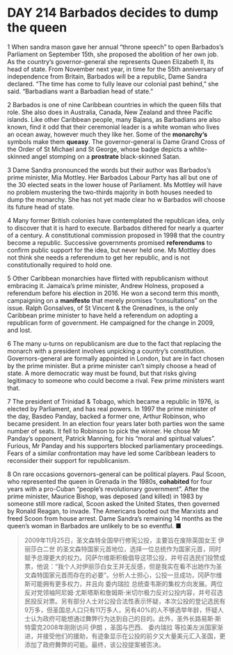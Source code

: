 # DAY 214 Barbados decides to dump the queen
1 When sandra mason gave her annual “throne speech” to open Barbados’s Parliament on September 15th, she proposed the abolition of her own job. As the country’s governor-general she represents Queen Elizabeth II, its head of state. From November next year, in time for the 55th anniversary of independence from Britain, Barbados will be a republic, Dame Sandra declared. “The time has come to fully leave our colonial past behind,” she said. “Barbadians want a Barbadian head of state.”

2 Barbados is one of nine Caribbean countries in which the queen fills that role. She also does in Australia, Canada, New Zealand and three Pacific islands. Like other Caribbean people, many Bajans, as Barbadians are also known, find it odd that their ceremonial leader is a white woman who lives an ocean away, however much they like her. Some of the **monarchy’s** symbols make them **queasy**. The governor-general is Dame Grand Cross of the Order of St Michael and St George, whose badge depicts a white-skinned angel stomping on a **prostrate** black-skinned Satan.

3 Dame Sandra pronounced the words but their author was Barbados’s prime minister, Mia Mottley. Her Barbados Labour Party has all but one of the 30 elected seats in the lower house of Parliament. Ms Mottley will have no problem mustering the two-thirds majority in both houses needed to dump the monarchy. She has not yet made clear ho w Barbados will choose its future head of state.

4 Many former British colonies have contemplated the republican idea, only to discover that it is hard to execute. Barbados dithered for nearly a quarter of a century. A constitutional commission proposed in 1998 that the country become a republic. Successive governments promised **referendums** to confirm public support for the idea, but never held one. Ms Mottley does not think she needs a referendum to get her republic, and is not constitutionally required to hold one.

5 Other Caribbean monarchies have flirted with republicanism without embracing it. Jamaica’s prime minister, Andrew Holness, proposed a referendum before his election in 2016. He won a second term this month, campaigning on a **manifesto** that merely promises “consultations” on the issue. Ralph Gonsalves, of St Vincent & the Grenadines, is the only Caribbean prime minister to have held a referendum on adopting a republican form of government. He campaigned for the change in 2009, and lost.

6 The many u-turns on republicanism are due to the fact that replacing the monarch with a president involves unpicking a country’s constitution. Governors-general are formally appointed in London, but are in fact chosen by the prime minister. But a prime minister can’t simply choose a head of state. A more democratic way must be found, but that risks giving legitimacy to someone who could become a rival. Few prime ministers want that.

7 The president of Trinidad & Tobago, which became a republic in 1976, is elected by Parliament, and has real powers. In 1997 the prime minister of the day, Basdeo Panday, backed a former one, Arthur Robinson, who became president. In an election four years later both parties won the same number of seats. It fell to Robinson to pick the winner. He chose Mr Panday’s opponent, Patrick Manning, for his “moral and spiritual values”. Furious, Mr Panday and his supporters blocked parliamentary proceedings. Fears of a similar confrontation may have led some Caribbean leaders to reconsider their support for republicanism.

8 On rare occasions governors-general can be political players. Paul Scoon, who represented the queen in Grenada in the 1980s, **cohabited** for four years with a pro-Cuban “people’s revolutionary government”. After the prime minister, Maurice Bishop, was deposed (and killed) in 1983 by someone still more radical, Scoon asked the United States, then governed by Ronald Reagan, to invade. The Americans booted out the Marxists and freed Scoon from house arrest. Dame Sandra’s remaining 14 months as the queen’s woman in Barbados are unlikely to be so eventful. ■

> 2009年11月25日，圣文森特全国举行修宪公投，主要旨在废除英国女王        伊丽莎白二世        的圣文森特国家元首地位，选择一位总统作为国家元首，同时赋予总理更大的权力。冈萨尔维斯积极倡导这项公投，并号召选民们投赞成票，他说：“我个人对伊丽莎白女王并无反感，但是我实在看不出她作为圣文森特国家元首而存在的必要”。分析人士担心，公投一旦成功，冈萨尔维斯可能拥有更多权力，并且向        委内瑞拉        总统查韦斯的集权方向发展。两位反对党领袖阿尼姆·尤斯塔斯和詹姆斯·米切尔极力反对公投内容，并号召选民投反对票。另有部分人士对公投合法性表示怀疑，本次公投的登记选民有9万多，但圣国总人口只有11万多人，另有40%的人不够选举年龄，怀疑人士认为政府可能想通过舞弊行为达到自己的目的。此外，圣外长路易斯·斯特雷克2008年刚刚访问        伊朗        ，圣国与巴西、        委内瑞拉        等拉美左派国家渐进，并接受他们的援助，有迹象显示在公投的前夕又大量美元汇入圣国，更添加了政府舞弊的可能。最终，该公投提案被否决。
>

